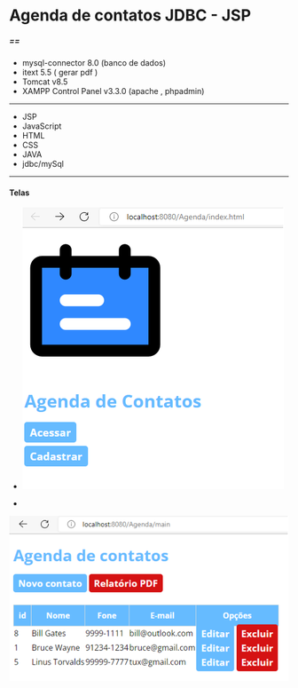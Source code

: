 # Agenda de contatos JDBC - JSP

 ##### ==
 * mysql-connector 8.0 (banco de dados)
 * itext 5.5 ( gerar pdf )
 * Tomcat v8.5 
 * XAMPP Control Panel v3.3.0 (apache , phpadmin)
 
 ----------------------------------------------------
 
 
 - JSP
 - JavaScript
 - HTML
 - CSS
 - JAVA
 - jdbc/mySql
 ------------------------------------------------

 #### Telas
- 
  ![](https://github.com/fabricio476/Agenda_Jsp/blob/main/img/img1.png)
  
-
 ![](https://github.com/fabricio476/Agenda_Jsp/blob/main/img/img2.png)
